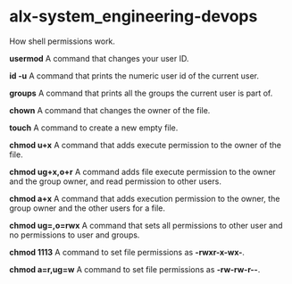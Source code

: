 # alx-system_engineering-devops
How shell permissions work.

**usermod** A command that changes your user ID.

**id -u** A command that prints the numeric user id of the current user.

**groups** A command that prints all the groups the current user is part of.

**chown** A command that changes the owner of the file.

**touch** A command to create a new empty file. 

**chmod u+x** A command that adds execute permission to the owner of the file.

**chmod ug+x,o+r** A command adds file execute permission to the owner and the group owner, and read permission to other users.

**chmod a+x** A command that adds execution permission to the owner, the group owner and the other users for a file.

**chmod ug=,o=rwx** A command that sets all permissions to other user and no permissions to user and groups.

**chmod 1113** A command to set file permissions as **-rwxr-x-wx-**.

**chmod a=r,ug=w** A command to set file permissions as **-rw-rw-r--**.

